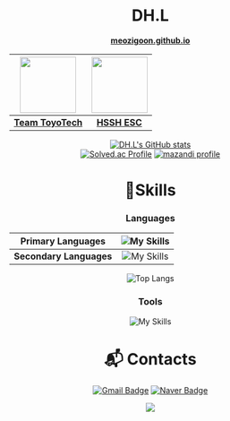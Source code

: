 <div align="center">
  
# DH.L

<strong><a href="https://meozigoon.github.io" target="_blank">meozigoon.github.io</a></strong>

| <a href="https://github.com/Team-ToyoTech"><img src="https://github.com/user-attachments/assets/92e0625e-74b9-4a43-8d62-697433a6326c" width=100 height=100></a> | <a href="https://github.com/2025ESC"><img src="https://github.com/user-attachments/assets/73899e67-ff05-41ff-a665-e7b945351403" width=100 height=100></a> |
|:-:|:-:|
| <strong><a href="https://github.com/Team-ToyoTech">Team ToyoTech</a></strong> | <strong><a href="https://github.com/2025ESC">HSSH ESC</a></strong> |

[![DH.L's GitHub stats](https://github-readme-stats.vercel.app/api?username=meozigoon&show_icons=true&theme=dark)](https://github.com/meozigoon)
</br>
[![Solved.ac Profile](http://mazassumnida.wtf/api/v2/generate_badge?boj=meozigoon)](https://solved.ac/profile/meozigoon)
[![mazandi profile](http://mazandi.herokuapp.com/api?handle=meozigoon&theme=dark)](https://solved.ac/profile/meozigoon)

# 💪Skills
### Languages
| **Primary Languages** | ![My Skills](https://skillicons.dev/icons?i=cpp,cs,c,arduino) |
| :-: | :-: |
| **Secondary Languages** | ![My Skills](https://skillicons.dev/icons?i=py,html,css,js) |

![Top Langs](https://github-readme-stats.vercel.app/api/top-langs/?username=meozigoon&layout=compact&langs_count=100&theme=dark)

### Tools
![My Skills](https://skillicons.dev/icons?i=git,visualstudio,vscode,arduino,dotnet,cmake,firebase,notion,clion,pycharm,cloudflare)

# :mailbox_with_mail: Contacts
[![Gmail Badge](https://img.shields.io/badge/Gmail-d14836?style=flat-square&logo=Gmail&logoColor=white)](mailto:meozigoon@gmail.com)
[![Naver Badge](https://img.shields.io/badge/Naver-03C75A?style=flat-square&logo=Naver&logoColor=white)](mailto:meozigoon@naver.com)

<img src="https://capsule-render.vercel.app/api?type=waving&color=BDBDC8&height=150&section=footer"/>

</div>
